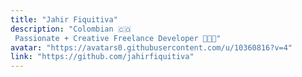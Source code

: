```yaml
---
title: "Jahir Fiquitiva"
description: "Colombian 🇨🇴  Passionate + Creative Freelance Developer 👨🏻‍💻"
avatar: "https://avatars0.githubusercontent.com/u/10360816?v=4"
link: "https://github.com/jahirfiquitiva"
---
```

